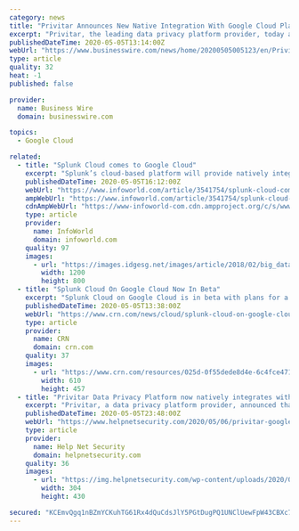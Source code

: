 ```yaml
---
category: news
title: "Privitar Announces New Native Integration With Google Cloud Platform"
excerpt: "Privitar, the leading data privacy platform provider, today announced that the Privitar Data Privacy Platform™ now natively integrates with the Google Cloud Platform. The new integration adds to Privitar’s native support of public cloud services,"
publishedDateTime: 2020-05-05T13:14:00Z
webUrl: "https://www.businesswire.com/news/home/20200505005123/en/Privitar-Announces-New-Native-Integration-Google-Cloud"
type: article
quality: 32
heat: -1
published: false

provider:
  name: Business Wire
  domain: businesswire.com

topics:
  - Google Cloud

related:
  - title: "Splunk Cloud comes to Google Cloud"
    excerpt: "Splunk’s cloud-based platform will provide natively integrated log analysis and metrics for Google Cloud Platform users"
    publishedDateTime: 2020-05-05T16:12:00Z
    webUrl: "https://www.infoworld.com/article/3541754/splunk-cloud-comes-to-google-cloud.html"
    ampWebUrl: "https://www.infoworld.com/article/3541754/splunk-cloud-comes-to-google-cloud.amp.html"
    cdnAmpWebUrl: "https://www-infoworld-com.cdn.ampproject.org/c/s/www.infoworld.com/article/3541754/splunk-cloud-comes-to-google-cloud.amp.html"
    type: article
    provider:
      name: InfoWorld
      domain: infoworld.com
    quality: 97
    images:
      - url: "https://images.idgesg.net/images/article/2018/02/big_data_analytics_analysis_statistics_thinkstock_626673360-100749740-large.jpg"
        width: 1200
        height: 800
  - title: "Splunk Cloud On Google Cloud Now In Beta"
    excerpt: "Splunk Cloud on Google Cloud is in beta with plans for a full rollout this year to help customers mine data while benefiting from the No. 3 cloud provider’s infrastructure and technology capabilities"
    publishedDateTime: 2020-05-05T13:38:00Z
    webUrl: "https://www.crn.com/news/cloud/splunk-cloud-on-google-cloud-now-in-beta"
    type: article
    provider:
      name: CRN
      domain: crn.com
    quality: 37
    images:
      - url: "https://www.crn.com/resources/025d-0f55dede8d4e-6c4fce471b7e-1000/splunk-sign.jpg"
        width: 610
        height: 457
  - title: "Privitar Data Privacy Platform now natively integrates with Google Cloud"
    excerpt: "Privitar, a data privacy platform provider, announced that the Privitar Data Privacy Platform now natively integrates with the Google Cloud Platform."
    publishedDateTime: 2020-05-05T23:48:00Z
    webUrl: "https://www.helpnetsecurity.com/2020/05/06/privitar-google-cloud/"
    type: article
    provider:
      name: Help Net Security
      domain: helpnetsecurity.com
    quality: 36
    images:
      - url: "https://img.helpnetsecurity.com/wp-content/uploads/2020/03/12085321/insecure-rsac2020.jpg"
        width: 304
        height: 430

secured: "KCEmvQgq1nBZmYCKuhTG61Rx4dQuCdsJlY5PGtDugPQ1UNClUewFpW43CBXc7kUxve0QQFbjeyYOo5xjJrO/r93PYU3PXVtnFRy4f9/fbQUJyU1YurPKhqpAzKWCqtjQJpTGBaHWLFJjCkuhXizvhRc1FT0mmg+hLnbG2QdjD6W+PIB18Y66V2hOAOD7Hk6s/HIUuuDTGNOS8Cie7+/xptMejeGq42pnSclZZetXSGecOGZACXhBaoDvJCBbgG9f6Qed+m7hzRZY5YnuDie2NTR1vnwJ2zs717SIIrhfqL7waNAW6ufroB7IEOmUAWZC;iAK04+yn+MSFbeq7svifjA=="
---
```


